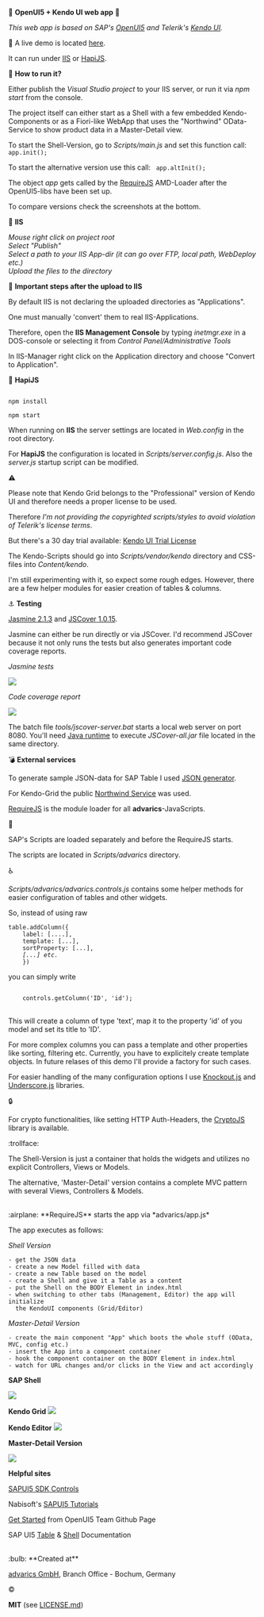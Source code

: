:christmas_tree: **OpenUI5 + Kendo UI web app** :christmas_tree:

*This web app is based on SAP's <a href="https://sap.github.io/openui5/" target="_blank">OpenUI5</a> and Telerik's <a href="http://www.telerik.com/kendo-ui" target="_blank">Kendo UI</a>.*

:bell: A live demo is located <a href="http://brakmic.de/openui5/" target="_blank">here</a>.

It can run under <a href="http://www.iis.net/" target="_blank">IIS</a> or <a href="http://hapijs.com/" target="_blank">HapiJS</a>.

:taxi: **How to run it?**

Either publish the *Visual Studio project* to your IIS server, or run it via *npm start* from the console.

The project itself can either start as a Shell with a few embedded Kendo-Components 
or as a Fiori-like WebApp that uses the "Northwind" OData-Service to show product data in a Master-Detail view.

To start the Shell-Version, go to *Scripts/main.js* and set this function call:
<code>
    app.init();
</code>

To start the alternative version use this call:
<code>
    app.altInit();
</code>

The object *app* gets called by the <a href="http://www.requirejs.org" target="_blank">RequireJS</a> AMD-Loader after the OpenUI5-libs have been set up.

To compare versions check the screenshots at the bottom.

:steam_locomotive: **IIS**

*Mouse right click on project root<br/>
Select "Publish"<br/>
Select a path to your IIS App-dir (it can go over FTP, local path, WebDeploy etc.)<br/>
Upload the files to the directory<br />*

:vertical_traffic_light: **Important steps after the upload to IIS**

By default IIS is not declaring the uploaded directories as "Applications".

One must manually 'convert' them to real IIS-Applications.

Therefore, open the **IIS Management Console** by typing *inetmgr.exe* in a DOS-console or selecting it from *Control Panel/Administrative Tools*

In IIS-Manager right click on the Application directory and choose "Convert to Application".


:helicopter: **HapiJS**

<code>
npm install
</code>

<code>
npm start
</code>

When running on **IIS** the server settings are located in *Web.config* in the root directory.

For **HapiJS** the configuration is located in  *Scripts/server.config.js*. Also the *server.js* startup script can be modified.

:warning:

Please note that Kendo Grid belongs to the "Professional" version of Kendo UI and therefore needs a proper license to be used.

Therefore *I'm not providing the copyrighted scripts/styles to avoid violation of Telerik's license terms*.

But there's a 30 day trial available: <a href="http://www.telerik.com/download/kendo-ui" target="_blank">Kendo UI Trial License</a>

The Kendo-Scripts should go into *Scripts/vendor/kendo* directory and CSS-files into *Content/kendo*.

I'm still experimenting with it, so expect some rough edges. However, there are a few
helper modules for easier creation of tables & columns.

:anchor: **Testing**

<a href="http://jasmine.github.io/2.1/introduction.html" target="_blank">Jasmine 2.1.3</a> and <a href="http://tntim96.github.io/JSCover/" target="_blank">JSCover 1.0.15</a>. 

Jasmine can either be run directly or via JSCover.  I'd recommend JSCover because it not only runs the tests but also generates important code coverage reports.

*Jasmine tests*

<img src="http://c57.imgup.net/jsvocer755a.png" />

*Code coverage report*

<img src="http://k64.imgup.net/jsvocer43a5.png" />

The batch file *tools/jscover-server.bat* starts a local web server on port 8080. You'll need <a href="https://www.java.com/en/download/" target="_blank">Java runtime</a> to execute *JSCover-all.jar* file located in the same directory.

:bomb: **External services**

To generate sample JSON-data for SAP Table I used <a href="http://www.json-generator.com/" target="_blank">JSON generator</a>.

For Kendo-Grid the public <a href="http://services.odata.org/V3/Northwind/Northwind.svc/" target="_blank">Northwind Service</a> was used.

<a href="http://requirejs.org/" target="_blank">RequireJS</a> is the module loader for all **advarics**-JavaScripts. 

:page_with_curl:

SAP's Scripts are loaded separately and before the
RequireJS starts.

The scripts are located in *Scripts/advarics* directory.

:wheelchair:

*Scripts/advarics/advarics.controls.js* contains some helper methods for easier configuration of tables and other widgets.

So, instead of using raw
<pre><code>table.addColumn({
    label: [....],
    template: [...],
    sortProperty: [...],
    <i>[...] etc.</i>
    })
</code></pre> you can simply write
<pre>
<code>
    controls.getColumn('ID', 'id');
</code>
</pre> This will create a column of type 'text', map it to the property 'id' of you model and set its title to 'ID'.
For more complex columns you can pass a template and other properties like sorting, filtering etc. Currently, you have to explicitely create template objects. In future relases of this demo I'll provide 
a factory for such cases.

For easier handling of the many configuration options I use <a href="http://knockoutjs.com/" target="_blank">Knockout.js</a> and <a href="http://underscorejs.org/" target="_blank">Underscore.js</a> libraries.

:lock:

For crypto functionalities, like setting HTTP Auth-Headers, the <a href="https://code.google.com/p/crypto-js/" target="_blank">CryptoJS</a> library is available.

:trollface:

The Shell-Version is just a container that holds the widgets and utilizes no explicit Controllers, Views or Models.

The alternative, 'Master-Detail' version contains a complete MVC pattern with several Views, Controllers & Models.

<br />
:airplane: **RequireJS** starts the app via *advarics/app.js*

The app executes as follows:

*Shell Version*

    - get the JSON data
    - create a new Model filled with data
    - create a new Table based on the model
    - create a Shell and give it a Table as a content
    - put the Shell on the BODY Element in index.html
    - when switching to other tabs (Management, Editor) the app will initialize 
      the KendoUI components (Grid/Editor)


*Master-Detail Version*

    - create the main component "App" which boots the whole stuff (OData, MVC, config etc.)
    - insert the App into a component container
    - hook the component container on the BODY Element in index.html
    - watch for URL changes and/or clicks in the View and act accordingly


**SAP Shell**

<img src="http://j20.imgup.net/table_demoa3a6.png" />

**Kendo Grid**
<img src="http://o06.imgup.net/grid883b.png" />

**Kendo Editor**
<img src="http://c13.imgup.net/editor3b10.png" />

**Master-Detail Version**

<img src="http://s07.imgup.net/main_scree9bcc.png" />

**Helpful sites**

<a href="https://sapui5.netweaver.ondemand.com/sdk/#content/Controls/index.html">SAPUI5 SDK Controls</a>

Nabisoft's <a href="http://www.nabisoft.com/tutorials/sapui5/" target="_blank">SAPUI5 Tutorials</a>

<a href="https://sap.github.io/openui5/getstarted.html" target="_blank">Get Started</a> from OpenUI5 Team Github Page

SAP UI5 <a href="https://sapui5.netweaver.ondemand.com/sdk/test-resources/sap/ui/table/demokit/Table.html" target="_blank">Table</a> & <a href="https://openui5.hana.ondemand.com/#test-resources/sap/ui/ux3/demokit/Shell.html" target="_blank">Shell</a> Documentation

<br />
:bulb: **Created at**

<a href="http://www.advarics.net" target="_blank">advarics GmbH</a>, Branch Office - Bochum, Germany

:copyright:

**MIT** (see <a href="https://github.com/brakmic/OpenUI5_Table_Demo/blob/master/LICENSE.md">LICENSE.md</a>)

